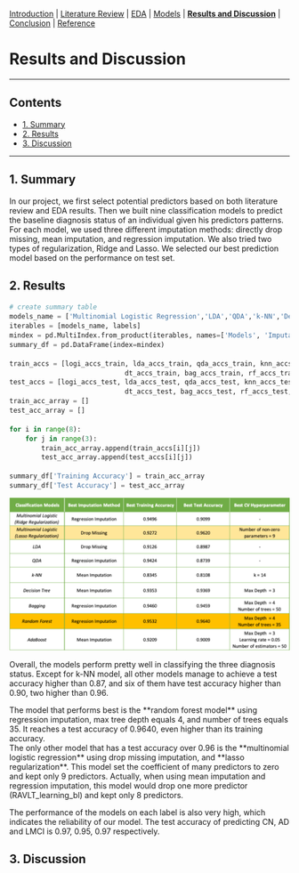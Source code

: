 [Introduction](https://mal5482.github.io/ADNI-Alzheimer-Project/index)   |   [Literature Review](https://mal5482.github.io/ADNI-Alzheimer-Project/Review)   |   [EDA](https://mal5482.github.io/ADNI-Alzheimer-Project/EDA)   |   [Models](https://mal5482.github.io/ADNI-Alzheimer-Project/Models)   |   [**Results and Discussion**](https://mal5482.github.io/ADNI-Alzheimer-Project/Summary)   |   [Conclusion](https://mal5482.github.io/ADNI-Alzheimer-Project/Conclusion)   |   [Reference](https://mal5482.github.io/ADNI-Alzheimer-Project/Reference)

# Results and Discussion
---
## Contents
* [1. Summary](#summary)<br>
* [2. Results](#results)<br>
* [3. Discussion](#discussion)<br> 

---

## <a name="summary"></a> 1. Summary
<p> In our project, we first select potential predictors based on both literature review and EDA results. Then we built nine classification models to predict the baseline diagnosis status of an individual given his predictors patterns. For each model, we used three different imputation methods: directly drop missing, mean imputation, and regression imputation. We also tried two types of regularization, Ridge and Lasso. We selected our best prediction model based on the performance on test set.</p>

## <a name="results"></a> 2. Results

```py
# create summary table
models_name = ['Multinomial Logistic Regression','LDA','QDA','k-NN','Decision Tree','Bagging','Random Forest','AdaBoost']
iterables = [models_name, labels]
mindex = pd.MultiIndex.from_product(iterables, names=['Models', 'Imputation Method'])
summary_df = pd.DataFrame(index=mindex)

train_accs = [logi_accs_train, lda_accs_train, qda_accs_train, knn_accs_train, 
                             dt_accs_train, bag_accs_train, rf_accs_train, ada_accs_train]
test_accs = [logi_accs_test, lda_accs_test, qda_accs_test, knn_accs_test, 
                             dt_accs_test, bag_accs_test, rf_accs_test, ada_accs_test]
train_acc_array = []
test_acc_array = []

for i in range(8):
    for j in range(3):
        train_acc_array.append(train_accs[i][j])
        test_acc_array.append(test_accs[i][j])

summary_df['Training Accuracy'] = train_acc_array
summary_df['Test Accuracy'] = test_acc_array

```
![summary table](/images/stable.png)

<p>Overall, the models perform pretty well in classifying the three diagnosis status. Except for k-NN model, all other models manage to achieve a test accuracy higher than 0.87, and six of them have test accuracy higher than 0.90, two higher than 0.96.</p>
<p>The model that performs best is the **random forest model** using regression imputation, max tree depth equals 4, and number of trees equals 35. It reaches a test accuracy of 0.9640, even higher than its training accuracy.<br>
The only other model that has a test accuracy over 0.96 is the **multinomial logistic regression** using drop missing imputation, and **lasso regularization**. This model set the coefficient of many predictors to zero and kept only 9 predictors. Actually, when using mean imputation and regression imputation, this model would drop one more predictor (RAVLT_learning_bl) and kept only 8 predictors.</p>
<p>The performance of the models on each label is also very high, which indicates the reliability of our model. The test accuracy of predicting CN, AD and LMCI is 0.97, 0.95, 0.97 respectively.</p>
<p>

## <a name="discussion"></a> 3. Discussion
